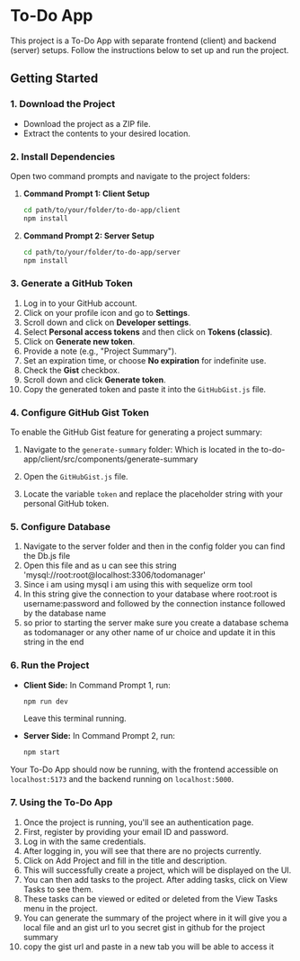# To-Do App

This project is a To-Do App with separate frontend (client) and backend (server) setups. Follow the instructions below to set up and run the project.

## Getting Started

### 1. Download the Project

- Download the project as a ZIP file.
- Extract the contents to your desired location.

### 2. Install Dependencies

Open two command prompts and navigate to the project folders:

1. **Command Prompt 1: Client Setup**
    ```bash
    cd path/to/your/folder/to-do-app/client
    npm install
    ```

2. **Command Prompt 2: Server Setup**
    ```bash
    cd path/to/your/folder/to-do-app/server
    npm install
    ```

### 3. Generate a GitHub Token

1. Log in to your GitHub account.
2. Click on your profile icon and go to **Settings**.
3. Scroll down and click on **Developer settings**.
4. Select **Personal access tokens** and then click on **Tokens (classic)**.
5. Click on **Generate new token**.
6. Provide a note (e.g., "Project Summary").
7. Set an expiration time, or choose **No expiration** for indefinite use.
8. Check the **Gist** checkbox.
9. Scroll down and click **Generate token**.
10. Copy the generated token and paste it into the `GitHubGist.js` file.

### 4. Configure GitHub Gist Token

To enable the GitHub Gist feature for generating a project summary:

1. Navigate to the `generate-summary` folder: Which is located in the to-do-app/client/src/components/generate-summary

2. Open the `GitHubGist.js` file.
3. Locate the variable `token` and replace the placeholder string with your personal GitHub token.

### 5. Configure Database
1. Navigate to the server folder and then in the config folder you can find the Db.js file
2. Open this file and as u can see this string 'mysql://root:root@localhost:3306/todomanager'
3. Since i am using mysql i am using this with sequelize orm tool
4. In this string give the connection to your database where root:root is username:password and followed by the connection instance followed by the database name
5. so prior to starting the server make sure you create a database schema as todomanager or any other name of ur choice and update it in this string in the end

### 6. Run the Project

- **Client Side:** In Command Prompt 1, run:
    ```bash
    npm run dev
    ```
  Leave this terminal running.

- **Server Side:** In Command Prompt 2, run:
    ```bash
    npm start
    ```

Your To-Do App should now be running, with the frontend accessible on `localhost:5173` and the backend running on `localhost:5000`.

### 7. Using the To-Do App
1. Once the project is running, you'll see an authentication page.
2. First, register by providing your email ID and password.
3. Log in with the same credentials.
4. After logging in, you will see that there are no projects currently.
5. Click on Add Project and fill in the title and description.
6. This will successfully create a project, which will be displayed on the UI.
7. You can then add tasks to the project. After adding tasks, click on View Tasks to see them.
8. These tasks can be viewed or edited or deleted from the View Tasks menu in the project.
9. You can generate the summary of the project where in it will give you a local file and an gist url to you secret gist in github for the project summary
10. copy the gist url and paste in a new tab you will be able to access it
